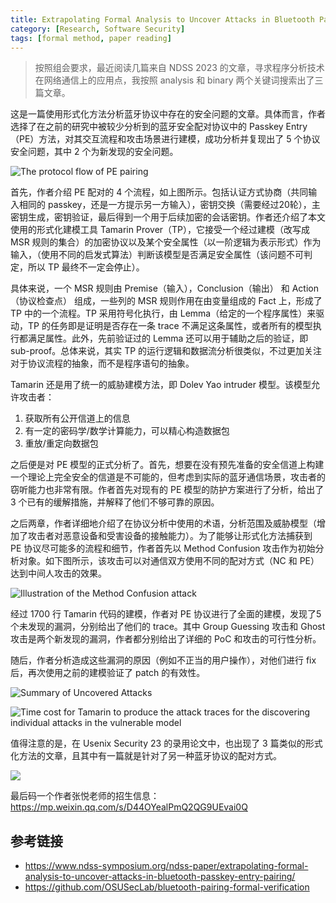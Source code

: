 ```yaml
---
title: Extrapolating Formal Analysis to Uncover Attacks in Bluetooth Passkey Entry Pairing
category: [Research, Software Security]
tags: [formal method, paper reading]
---
```


> 按照组会要求，最近阅读几篇来自 NDSS 2023 的文章，寻求程序分析技术在网络通信上的应用点，我按照 analysis 和 binary 两个关键词搜索出了三篇文章。

这是一篇使用形式化方法分析蓝牙协议中存在的安全问题的文章。具体而言，作者选择了在之前的研究中被较少分析到的蓝牙安全配对协议中的 Passkey Entry（PE）方法，对其交互流程和攻击场景进行建模，成功分析并复现出了 5 个协议安全问题，其中 2 个为新发现的安全问题。

![The protocol flow of PE pairing](https://s2.loli.net/2023/05/21/SHOAo2f3rZFhUmy.png)

首先，作者介绍 PE 配对的 4 个流程，如上图所示。包括认证方式协商（共同输入相同的 passkey，还是一方提示另一方输入），密钥交换（需要经过20轮），主密钥生成，密钥验证，最后得到一个用于后续加密的会话密钥。作者还介绍了本文使用的形式化建模工具 Tamarin Prover（TP），它接受一个经过建模（改写成 MSR 规则的集合）的加密协议以及某个安全属性（以一阶逻辑为表示形式）作为输入，（使用不同的启发式算法）判断该模型是否满足安全属性（该问题不可判定，所以 TP 最终不一定会停止）。

具体来说，一个 MSR 规则由 Premise（输入），Conclusion（输出） 和 Action（协议检查点） 组成，一些列的 MSR 规则作用在由变量组成的 Fact 上，形成了 TP 中的一个流程。TP 采用符号化执行，由 Lemma（给定的一个程序属性）来驱动，TP 的任务即是证明是否存在一条 trace 不满足这条属性，或者所有的模型执行都满足属性。此外，先前验证过的 Lemma 还可以用于辅助之后的验证，即 sub-proof。总体来说，其实 TP 的运行逻辑和数据流分析很类似，不过更加关注对于协议流程的抽象，而不是程序语句的抽象。

Tamarin 还是用了统一的威胁建模方法，即 Dolev Yao intruder 模型。该模型允许攻击者：

1. 获取所有公开信道上的信息
2. 有一定的密码学/数学计算能力，可以精心构造数据包
3. 重放/重定向数据包

之后便是对 PE 模型的正式分析了。首先，想要在没有预先准备的安全信道上构建一个理论上完全安全的信道是不可能的，但考虑到实际的蓝牙通信场景，攻击者的窃听能力也非常有限。作者首先对现有的 PE 模型的防护方案进行了分析，给出了 3 个已有的缓解措施，并解释了他们不够可靠的原因。

之后两章，作者详细地介绍了在协议分析中使用的术语，分析范围及威胁模型（增加了攻击者对恶意设备和受害设备的接触能力）。为了能够让形式化方法捕获到 PE 协议尽可能多的流程和细节，作者首先以 Method Confusion 攻击作为初始分析对象。如下图所示，该攻击可以对通信双方使用不同的配对方式（NC 和 PE）达到中间人攻击的效果。

![Illustration of the Method Confusion attack](https://s2.loli.net/2023/05/21/ONgFrT3iVlLYZxD.png)

经过 1700 行 Tamarin 代码的建模，作者对 PE 协议进行了全面的建模，发现了5个未发现的漏洞，分别给出了他们的 trace。其中 Group Guessing 攻击和 Ghost 攻击是两个新发现的漏洞，作者都分别给出了详细的 PoC 和攻击的可行性分析。

随后，作者分析造成这些漏洞的原因（例如不正当的用户操作），对他们进行 fix 后，再次使用之前的建模验证了 patch 的有效性。

![Summary of Uncovered Attacks](https://s2.loli.net/2023/05/21/R1r3Mtb86l2e5WT.png)

![Time cost for Tamarin to produce the attack traces for the discovering individual attacks in the vulnerable model](https://s2.loli.net/2023/05/21/dVgYuNJEjvFHyT8.png)

值得注意的是，在 Usenix Security 23 的录用论文中，也出现了 3 篇类似的形式化方法的文章，且其中有一篇就是针对了另一种蓝牙协议的配对方式。

![](https://s2.loli.net/2023/05/28/sL1cXdg8BCGHmIi.png)

最后码一个作者张悦老师的招生信息：<https://mp.weixin.qq.com/s/D44OYealPmQ2QG9UEvai0Q>

## 参考链接

* <https://www.ndss-symposium.org/ndss-paper/extrapolating-formal-analysis-to-uncover-attacks-in-bluetooth-passkey-entry-pairing/>
* <https://github.com/OSUSecLab/bluetooth-pairing-formal-verification>
